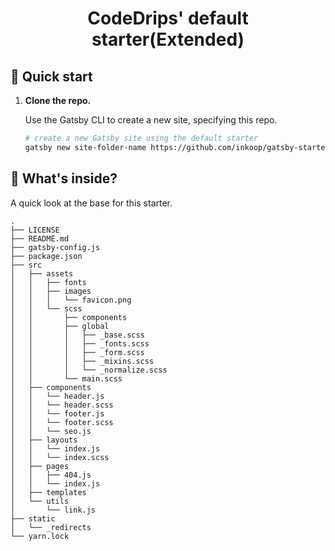 <h1 align="center">
  CodeDrips' default starter(Extended)
</h1>

## 🚀 Quick start

1.  **Clone the repo.**

    Use the Gatsby CLI to create a new site, specifying this repo.

    ```sh
    # create a new Gatsby site using the default starter
    gatsby new site-folder-name https://github.com/inkoop/gatsby-starter-codedrips
    ```

## 🧐 What's inside?

A quick look at the base for this starter.

    .
    ├── LICENSE
    ├── README.md
    ├── gatsby-config.js
    ├── package.json
    ├── src
    │   ├── assets
    │   │   ├── fonts
    │   │   ├── images
    │   │   │   └── favicon.png
    │   │   └── scss
    │   │       ├── components
    │   │       ├── global
    │   │       │   ├── _base.scss
    │   │       │   ├── _fonts.scss
    │   │       │   ├── _form.scss
    │   │       │   ├── _mixins.scss
    │   │       │   └── _normalize.scss
    │   │       └── main.scss
    │   ├── components
    │   │   └── header.js
    │   │   └── header.scss
    │   │   └── footer.js
    │   │   └── footer.scss
    │   │   └── seo.js
    │   ├── layouts
    │   │   └── index.js
    │   │   └── index.scss
    │   ├── pages
    │   │   ├── 404.js
    │   │   └── index.js
    │   ├── templates
    │   └── utils
    │       └── link.js
    ├── static
    │   └── _redirects
    └── yarn.lock
